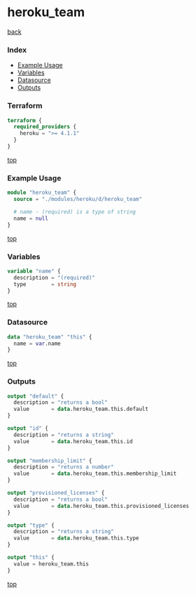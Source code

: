 # heroku_team

[back](../heroku.md)

### Index

- [Example Usage](#example-usage)
- [Variables](#variables)
- [Datasource](#datasource)
- [Outputs](#outputs)

### Terraform

```terraform
terraform {
  required_providers {
    heroku = ">= 4.1.1"
  }
}
```

[top](#index)

### Example Usage

```terraform
module "heroku_team" {
  source = "./modules/heroku/d/heroku_team"

  # name - (required) is a type of string
  name = null
}
```

[top](#index)

### Variables

```terraform
variable "name" {
  description = "(required)"
  type        = string
}
```

[top](#index)

### Datasource

```terraform
data "heroku_team" "this" {
  name = var.name
}
```

[top](#index)

### Outputs

```terraform
output "default" {
  description = "returns a bool"
  value       = data.heroku_team.this.default
}

output "id" {
  description = "returns a string"
  value       = data.heroku_team.this.id
}

output "membership_limit" {
  description = "returns a number"
  value       = data.heroku_team.this.membership_limit
}

output "provisioned_licenses" {
  description = "returns a bool"
  value       = data.heroku_team.this.provisioned_licenses
}

output "type" {
  description = "returns a string"
  value       = data.heroku_team.this.type
}

output "this" {
  value = heroku_team.this
}
```

[top](#index)